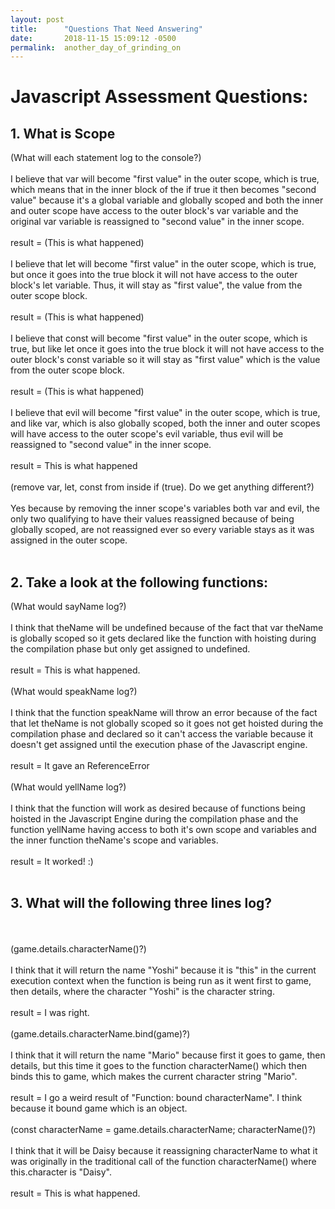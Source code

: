 ```yaml
---
layout: post
title:      "Questions That Need Answering"
date:       2018-11-15 15:09:12 -0500
permalink:  another_day_of_grinding_on
---
```


# Javascript Assessment Questions:
  ## 1. What is Scope
  
   (What will each statement log to the console?)
<br>
<br>
			I believe that var will become "first value" in the outer scope, which is true, which means that in the inner block of the if true it then becomes "second value" because it's a global variable and globally scoped and both the inner and outer scope have access to the outer block's var variable and the original var variable is reassigned to "second value" in the inner scope.
<br>
<br>
			result = (This is what happened)
<br>
<br>
			I believe that let will become "first value" in the outer scope, which is true, but once it goes into the true block it will not have access to the outer block's let variable. Thus, it will stay as "first value", the value from the outer scope block. 
<br>
<br>
			result = (This is what happened)
<br>
<br>
			I believe that const will become "first value" in the outer scope, which is true, but like let once it goes into the true block it will not have access to the outer block's const variable so it will stay as "first value" which is the value from the outer scope block. 
<br>
<br>
			result = (This is what happened)
<br>
<br>
			I believe that evil will become "first value" in the outer scope, which is true, and like var, which is also globally scoped, both the inner and outer scopes will have access to the outer scope's evil variable, thus evil will be reassigned to "second value" in the inner scope.
<br>
<br>
			result = This is what happened
<br>
<br>
  (remove var, let, const from inside if (true). Do we get anything different?)
<br>
<br>
	   Yes because by removing the inner scope's variables both var and evil, the only two qualifying to have their values reassigned because of being globally scoped, are not reassigned ever so every variable stays as it was assigned in the outer scope. 
<br>
<br>
## 2. Take a look at the following functions:

  (What would sayName log?)
<br>
<br>
			I think that theName will be undefined because of the fact that var theName is globally scoped so it gets declared like the function with hoisting during the compilation phase but only get assigned to undefined.
<br>
<br>
		  result = This is what happened.
<br>
<br>
  (What would speakName log?)
<br>
<br>
    I think that the function speakName will throw an error because of the fact that let theName is not globally scoped so it goes not get hoisted during the compilation phase and declared so it can't access the variable because it doesn't get assigned until the execution phase of the Javascript engine. 
<br>
<br>
		result = It gave an ReferenceError
<br>
<br>
  (What would yellName log?)
<br>
<br>
   I think that the function will work as desired because of functions being hoisted in the Javascript Engine during the compilation phase and the function yellName having access to both it's own scope and variables and the inner function theName's scope and variables.
<br>
<br>
	 result = It worked! :)
<br>
<br>
## 3. What will the following three lines log?
<br>
<br>
  (game.details.characterName()?)
<br>
<br>
  I think that it will return the name "Yoshi" because it is "this" in the current execution context when the function is being run as it went first to game, then details, where the character "Yoshi" is the character string. 
<br>
<br>
	result = I was right. 
<br>
<br>
  (game.details.characterName.bind(game)?)
<br>
<br>
  I think that it will return the name "Mario" because first it goes to game, then details, but this time it goes to the function characterName() which then binds this to game, which makes the current character string "Mario". 
<br>
<br>
	result = I go a weird result of "Function: bound characterName". I think because it bound game which is an object. 
<br>
<br>
  (const characterName = game.details.characterName; 
	characterName()?)
<br>
<br>
  I think that it will be Daisy because it reassigning characterName to what it was originally in the traditional call of the function characterName() where this.character is "Daisy". 
<br>
<br>
	result = This is what happened.

